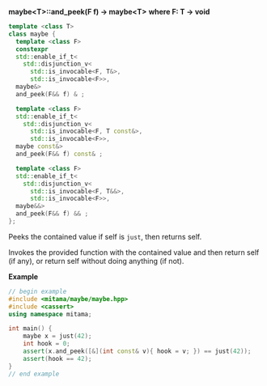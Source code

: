 **maybe&lt;T&gt;::and_peek(F f) -> maybe&lt;T&gt;**
**where F: T -> void**

```cpp
template <class T>
class maybe {
  template <class F>
  constexpr
  std::enable_if_t<
    std::disjunction_v<
      std::is_invocable<F, T&>,
      std::is_invocable<F>>,
  maybe&>
  and_peek(F&& f) & ;

  template <class F>
  std::enable_if_t<
    std::disjunction_v<
      std::is_invocable<F, T const&>,
      std::is_invocable<F>>,
  maybe const&>
  and_peek(F&& f) const& ;

  template <class F>
  std::enable_if_t<
    std::disjunction_v<
      std::is_invocable<F, T&&>,
      std::is_invocable<F>>,
  maybe&&>
  and_peek(F&& f) && ;
};
```

Peeks the contained value if self is `just`, then returns self.

Invokes the provided function with the contained value and then return self (if any), or return self without doing anything (if not).

**Example**

```cpp
// begin example
#include <mitama/maybe/maybe.hpp>
#include <cassert>
using namespace mitama;

int main() {
    maybe x = just(42);
    int hook = 0;
    assert(x.and_peek([&](int const& v){ hook = v; }) == just(42));
    assert(hook == 42);
}
// end example
```
